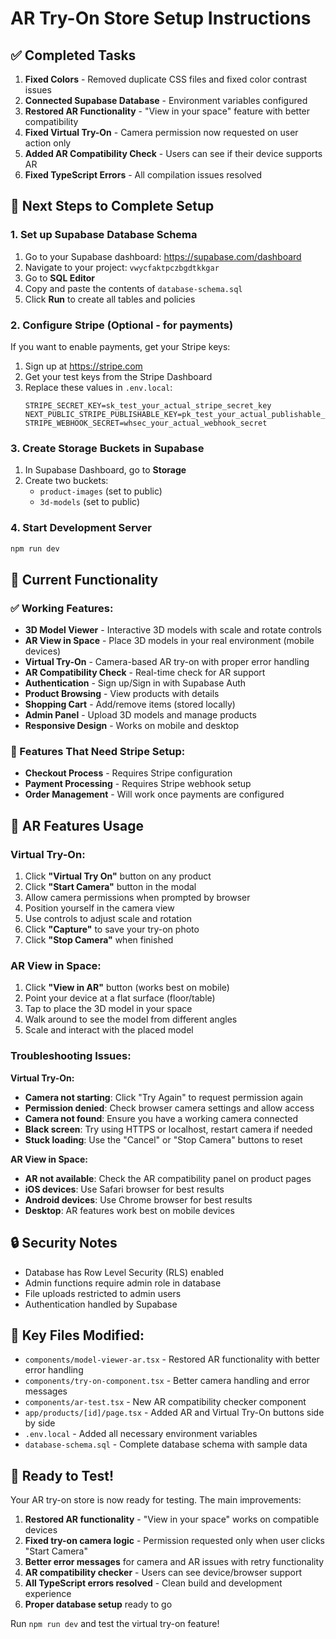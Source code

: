 # AR Try-On Store Setup Instructions

## ✅ Completed Tasks

1. **Fixed Colors** - Removed duplicate CSS files and fixed color contrast issues
2. **Connected Supabase Database** - Environment variables configured
3. **Restored AR Functionality** - "View in your space" feature with better compatibility
4. **Fixed Virtual Try-On** - Camera permission now requested on user action only
5. **Added AR Compatibility Check** - Users can see if their device supports AR
6. **Fixed TypeScript Errors** - All compilation issues resolved

## 🔧 Next Steps to Complete Setup

### 1. Set up Supabase Database Schema

1. Go to your Supabase dashboard: https://supabase.com/dashboard
2. Navigate to your project: `vwycfaktpczbgdtkkgar`
3. Go to **SQL Editor**
4. Copy and paste the contents of `database-schema.sql` 
5. Click **Run** to create all tables and policies

### 2. Configure Stripe (Optional - for payments)

If you want to enable payments, get your Stripe keys:

1. Sign up at https://stripe.com
2. Get your test keys from the Stripe Dashboard
3. Replace these values in `.env.local`:
   ```
   STRIPE_SECRET_KEY=sk_test_your_actual_stripe_secret_key
   NEXT_PUBLIC_STRIPE_PUBLISHABLE_KEY=pk_test_your_actual_publishable_key
   STRIPE_WEBHOOK_SECRET=whsec_your_actual_webhook_secret
   ```

### 3. Create Storage Buckets in Supabase

1. In Supabase Dashboard, go to **Storage**
2. Create two buckets:
   - `product-images` (set to public)
   - `3d-models` (set to public)

### 4. Start Development Server

```bash
npm run dev
```

## 🎯 Current Functionality

### ✅ Working Features:
- **3D Model Viewer** - Interactive 3D models with scale and rotate controls
- **AR View in Space** - Place 3D models in your real environment (mobile devices)
- **Virtual Try-On** - Camera-based AR try-on with proper error handling
- **AR Compatibility Check** - Real-time check for AR support
- **Authentication** - Sign up/Sign in with Supabase Auth
- **Product Browsing** - View products with details
- **Shopping Cart** - Add/remove items (stored locally)
- **Admin Panel** - Upload 3D models and manage products
- **Responsive Design** - Works on mobile and desktop

### 🔧 Features That Need Stripe Setup:
- **Checkout Process** - Requires Stripe configuration
- **Payment Processing** - Requires Stripe webhook setup
- **Order Management** - Will work once payments are configured

## 📱 AR Features Usage

### Virtual Try-On:
1. Click **"Virtual Try On"** button on any product
2. Click **"Start Camera"** button in the modal
3. Allow camera permissions when prompted by browser
4. Position yourself in the camera view
5. Use controls to adjust scale and rotation
6. Click **"Capture"** to save your try-on photo
7. Click **"Stop Camera"** when finished

### AR View in Space:
1. Click **"View in AR"** button (works best on mobile)
2. Point your device at a flat surface (floor/table)
3. Tap to place the 3D model in your space
4. Walk around to see the model from different angles
5. Scale and interact with the placed model

### Troubleshooting Issues:
**Virtual Try-On:**
- **Camera not starting**: Click "Try Again" to request permission again
- **Permission denied**: Check browser camera settings and allow access
- **Camera not found**: Ensure you have a working camera connected
- **Black screen**: Try using HTTPS or localhost, restart camera if needed
- **Stuck loading**: Use the "Cancel" or "Stop Camera" buttons to reset

**AR View in Space:**
- **AR not available**: Check the AR compatibility panel on product pages
- **iOS devices**: Use Safari browser for best results
- **Android devices**: Use Chrome browser for best results
- **Desktop**: AR features work best on mobile devices

## 🔒 Security Notes

- Database has Row Level Security (RLS) enabled
- Admin functions require admin role in database
- File uploads restricted to admin users
- Authentication handled by Supabase

## 📁 Key Files Modified:

- `components/model-viewer-ar.tsx` - Restored AR functionality with better error handling
- `components/try-on-component.tsx` - Better camera handling and error messages
- `components/ar-test.tsx` - New AR compatibility checker component
- `app/products/[id]/page.tsx` - Added AR and Virtual Try-On buttons side by side
- `.env.local` - Added all necessary environment variables
- `database-schema.sql` - Complete database schema with sample data

## 🚀 Ready to Test!

Your AR try-on store is now ready for testing. The main improvements:

1. **Restored AR functionality** - "View in your space" works on compatible devices
2. **Fixed try-on camera logic** - Permission requested only when user clicks "Start Camera"
3. **Better error messages** for camera and AR issues with retry functionality
4. **AR compatibility checker** - Users can see device/browser support
5. **All TypeScript errors resolved** - Clean build and development experience
6. **Proper database setup** ready to go

Run `npm run dev` and test the virtual try-on feature!